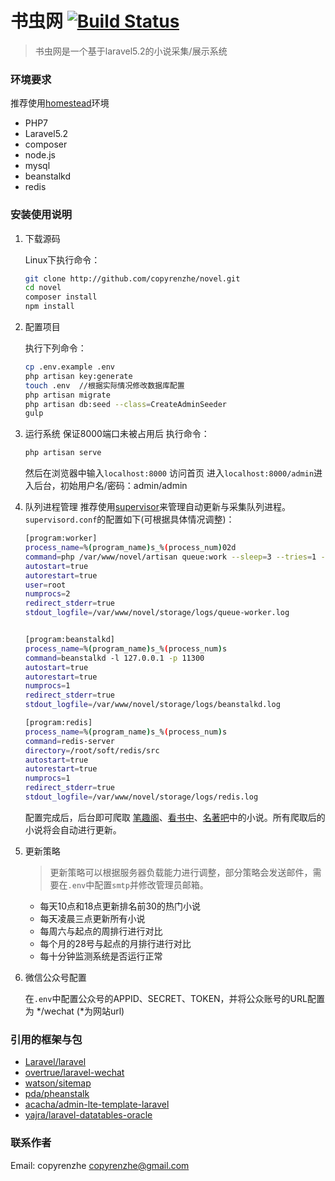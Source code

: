 # 书虫网  [![Build Status](https://travis-ci.org/copyrenzhe/novel.png?branch=master)](https://travis-ci.org/copyrenzhe/novel)

> 书虫网是一个基于laravel5.2的小说采集/展示系统

### 环境要求
推荐使用[homestead](https://laravel.com/docs/5.2/homestead)环境
* PHP7
* Laravel5.2
* composer
* node.js 
* mysql
* beanstalkd
* redis

### 安装使用说明

1. 下载源码

    Linux下执行命令：
    ```bash
    git clone http://github.com/copyrenzhe/novel.git
    cd novel
    composer install
    npm install
    ```

2. 配置项目

    执行下列命令：
    ```bash
    cp .env.example .env
    php artisan key:generate
    touch .env  //根据实际情况修改数据库配置
    php artisan migrate
    php artisan db:seed --class=CreateAdminSeeder
    gulp
    ```

3. 运行系统
    保证8000端口未被占用后
    执行命令：
    ```bash
    php artisan serve
    ```
    然后在浏览器中输入`localhost:8000` 访问首页
    进入`localhost:8000/admin`进入后台，初始用户名/密码：admin/admin


4. 队列进程管理
    推荐使用[supervisor](http://supervisord.org/)来管理自动更新与采集队列进程。
    `supervisord.conf`的配置如下(可根据具体情况调整)：
    ```bash
    [program:worker]
    process_name=%(program_name)s_%(process_num)02d
    command=php /var/www/novel/artisan queue:work --sleep=3 --tries=1 --memory=512 --daemon
    autostart=true
    autorestart=true
    user=root
    numprocs=2
    redirect_stderr=true
    stdout_logfile=/var/www/novel/storage/logs/queue-worker.log


    [program:beanstalkd]
    process_name=%(program_name)s_%(process_num)s
    command=beanstalkd -l 127.0.0.1 -p 11300
    autostart=true
    autorestart=true
    numprocs=1
    redirect_stderr=true
    stdout_logfile=/var/www/novel/storage/logs/beanstalkd.log

    [program:redis]
    process_name=%(program_name)s_%(process_num)s
    command=redis-server
    directory=/root/soft/redis/src
    autostart=true
    autorestart=true
    numprocs=1
    redirect_stderr=true
    stdout_logfile=/var/www/novel/storage/logs/redis.log
    ```
    配置完成后，后台即可爬取 [笔趣阁](http://www.qu.la)、[看书中](http://www.kanshuzhong.com)、[名著吧](http://www.mzhu8.com)中的小说。所有爬取后的小说将会自动进行更新。

5. 更新策略

    > 更新策略可以根据服务器负载能力进行调整，部分策略会发送邮件，需要在`.env`中配置`smtp`并修改管理员邮箱。

      - 每天10点和18点更新排名前30的热门小说
      - 每天凌晨三点更新所有小说
      - 每周六与起点的周排行进行对比
      - 每个月的28号与起点的月排行进行对比
      - 每十分钟监测系统是否运行正常

6. 微信公众号配置

    在`.env`中配置公众号的APPID、SECRET、TOKEN，并将公众账号的URL配置为 */wechat (*为网站url)

### 引用的框架与包
* [Laravel/laravel](https://github.com/laravel/laravel)
* [overtrue/laravel-wechat](https://github.com/overtrue/laravel-wechat)
* [watson/sitemap](https://github.com/watson/sitemap)
* [pda/pheanstalk](https://github.com/pda/pheanstalk)
* [acacha/admin-lte-template-laravel](https://github.com/acacha/adminlte-laravel)
* [yajra/laravel-datatables-oracle](https://github.com/yajra/laravel-datatables)

### 联系作者
Email: copyrenzhe <copyrenzhe@gmail.com>
